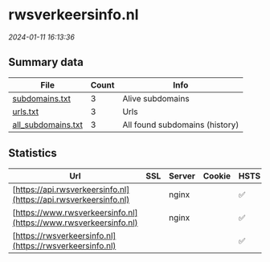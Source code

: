 # rwsverkeersinfo.nl
*2024-01-11 16:13:36*
## Summary data


| File       | Count | Info |
|------------|-------|------|
|[subdomains.txt](/data/rwsverkeersinfo.nl/subdomains.txt)|3|Alive subdomains|
|[urls.txt](/data/rwsverkeersinfo.nl/urls.txt)|3|Urls|
|[all_subdomains.txt](/data/rwsverkeersinfo.nl/all_subdomains.txt)|3|All found subdomains (history)|


## Statistics


| Url | SSL | Server | Cookie | HSTS | CSP | XFO | XXP | RP | Tech |Title |
|------------|-------|------|------|------|------|------|------|------|------|------|
|[https://api.rwsverkeersinfo.nl](https://api.rwsverkeersinfo.nl)| |nginx| |:white_check_mark: | | :white_check_mark: | | :white_check_mark: |HSTS Nginx||
|[https://www.rwsverkeersinfo.nl](https://www.rwsverkeersinfo.nl)| |nginx| |:white_check_mark: | | :white_check_mark: | :white_check_mark: | :white_check_mark: |HSTS Nginx|Rijkswaterstaat...|
|[https://rwsverkeersinfo.nl](https://rwsverkeersinfo.nl)| || |:white_check_mark: | | :white_check_mark: | :white_check_mark: | :white_check_mark: |||
